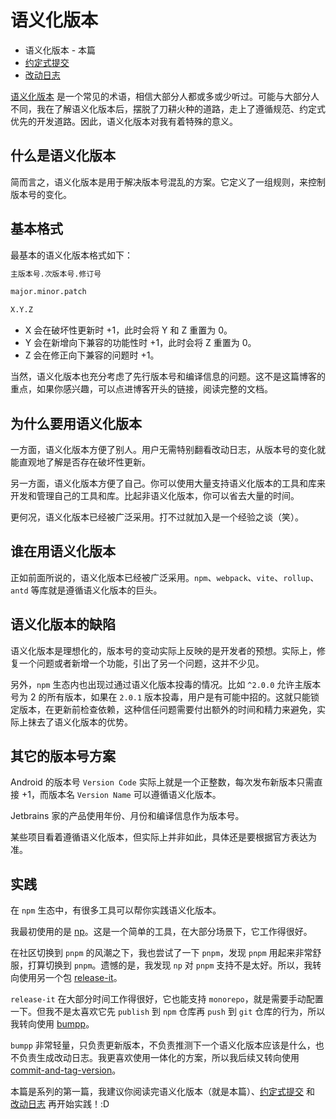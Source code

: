 # 语义化版本

- 语义化版本 - 本篇
- [约定式提交](./conventional-commits.md)
- [改动日志](./changelog.md)

[语义化版本](https://semver.org/lang/zh-CN/) 是一个常见的术语，相信大部分人都或多或少听过。可能与大部分人不同，我在了解语义化版本后，摆脱了刀耕火种的道路，走上了遵循规范、约定式优先的开发道路。因此，语义化版本对我有着特殊的意义。

## 什么是语义化版本

简而言之，语义化版本是用于解决版本号混乱的方案。它定义了一组规则，来控制版本号的变化。

## 基本格式

最基本的语义化版本格式如下：

```txt
主版本号.次版本号.修订号

major.minor.patch

X.Y.Z
```

- X 会在破坏性更新时 +1，此时会将 Y 和 Z 重置为 0。
- Y 会在新增向下兼容的功能性时 +1，此时会将 Z 重置为 0。
- Z 会在修正向下兼容的问题时 +1。

当然，语义化版本也充分考虑了先行版本号和编译信息的问题。这不是这篇博客的重点，如果你感兴趣，可以点进博客开头的链接，阅读完整的文档。

## 为什么要用语义化版本

一方面，语义化版本方便了别人。用户无需特别翻看改动日志，从版本号的变化就能直观地了解是否存在破坏性更新。

另一方面，语义化版本方便了自己。你可以使用大量支持语义化版本的工具和库来开发和管理自己的工具和库。比起非语义化版本，你可以省去大量的时间。

更何况，语义化版本已经被广泛采用。打不过就加入是一个经验之谈（笑）。

## 谁在用语义化版本

正如前面所说的，语义化版本已经被广泛采用。`npm`、`webpack`、`vite`、`rollup`、`antd` 等库就是遵循语义化版本的巨头。

## 语义化版本的缺陷

语义化版本是理想化的，版本号的变动实际上反映的是开发者的预想。实际上，修复一个问题或者新增一个功能，引出了另一个问题，这并不少见。

另外，`npm` 生态内也出现过通过语义化版本投毒的情况。比如 `^2.0.0` 允许主版本号为 2 的所有版本，如果在 `2.0.1` 版本投毒，用户是有可能中招的。这就只能锁定版本，在更新前检查依赖，这种信任问题需要付出额外的时间和精力来避免，实际上抹去了语义化版本的优势。

## 其它的版本号方案

Android 的版本号 `Version Code` 实际上就是一个正整数，每次发布新版本只需直接 +1，而版本名 `Version Name` 可以遵循语义化版本。

Jetbrains 家的产品使用年份、月份和编译信息作为版本号。

某些项目看着遵循语义化版本，但实际上并非如此，具体还是要根据官方表达为准。

## 实践

在 `npm` 生态中，有很多工具可以帮你实践语义化版本。

我最初使用的是 [np](https://github.com/sindresorhus/np)。这是一个简单的工具，在大部分场景下，它工作得很好。

在社区切换到 `pnpm` 的风潮之下，我也尝试了一下 `pnpm`，发现 `pnpm` 用起来非常舒服，打算切换到 `pnpm`。遗憾的是，我发现 `np` 对 `pnpm` 支持不是太好。所以，我转向使用另一个包 [release-it](https://github.com/release-it/release-it)。

`release-it` 在大部分时间工作得很好，它也能支持 `monorepo`，就是需要手动配置一下。但我不是太喜欢它先 `publish` 到 `npm` 仓库再 `push` 到 `git` 仓库的行为，所以我转向使用 [bumpp](https://github.com/antfu/bumpp)。

`bumpp` 非常轻量，只负责更新版本，不负责推测下一个语义化版本应该是什么，也不负责生成改动日志。我更喜欢使用一体化的方案，所以我后续又转向使用 [commit-and-tag-version](https://github.com/absolute-version/commit-and-tag-version)。

本篇是系列的第一篇，我建议你阅读完语义化版本（就是本篇）、[约定式提交](./conventional-commits.md) 和 [改动日志](./changelog.md) 再开始实践！:D
